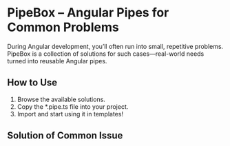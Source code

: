 # PipeBox – Angular Pipes for Common Problems

During Angular development, you’ll often run into small, repetitive problems. PipeBox is a collection of solutions for such cases—real-world needs turned into reusable Angular pipes.

## How to Use

1. Browse the available solutions.
2. Copy the *.pipe.ts file into your project.
3. Import and start using it in templates!

## Solution of Common Issue
